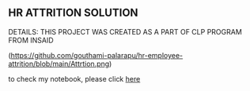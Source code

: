 ## HR ATTRITION SOLUTION

DETAILS:
THIS PROJECT WAS CREATED AS A PART OF CLP PROGRAM FROM INSAID

(https://github.com/gouthami-palarapu/hr-employee-attrition/blob/main/Attrtion.png)

to check my notebook, please click [here](https://github.com/gouthami-palarapu/hr-employee-attrition/blob/main/HR_Analytics.ipynb) 

